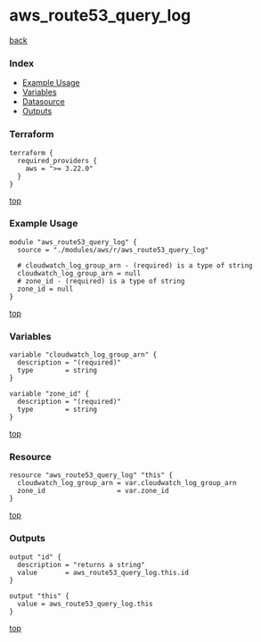 # aws_route53_query_log

[back](../aws.md)

### Index

- [Example Usage](#example-usage)
- [Variables](#variables)
- [Datasource](#datasource)
- [Outputs](#outputs)

### Terraform

```hcl
terraform {
  required_providers {
    aws = ">= 3.22.0"
  }
}
```

[top](#index)

### Example Usage

```hcl
module "aws_route53_query_log" {
  source = "./modules/aws/r/aws_route53_query_log"

  # cloudwatch_log_group_arn - (required) is a type of string
  cloudwatch_log_group_arn = null
  # zone_id - (required) is a type of string
  zone_id = null
}
```

[top](#index)

### Variables

```hcl
variable "cloudwatch_log_group_arn" {
  description = "(required)"
  type        = string
}

variable "zone_id" {
  description = "(required)"
  type        = string
}
```

[top](#index)

### Resource

```hcl
resource "aws_route53_query_log" "this" {
  cloudwatch_log_group_arn = var.cloudwatch_log_group_arn
  zone_id                  = var.zone_id
}
```

[top](#index)

### Outputs

```hcl
output "id" {
  description = "returns a string"
  value       = aws_route53_query_log.this.id
}

output "this" {
  value = aws_route53_query_log.this
}
```

[top](#index)